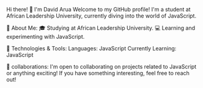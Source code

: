 Hi there! 👋 I'm David Arua
Welcome to my GitHub profile! I'm a student at African Leadership University, currently diving into the world of JavaScript.

🚀 About Me:
🎓 Studying at African Leadership University.
💻 Learning and experimenting with JavaScript.

🔧 Technologies & Tools:
Languages: JavaScript
Currently Learning: JavaScript

👯 collaborations:
I'm open to collaborating on projects related to JavaScript or anything exciting! If you have something interesting, feel free to reach out!
